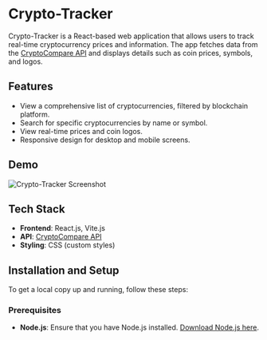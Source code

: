 # Crypto-Tracker

Crypto-Tracker is a React-based web application that allows users to track real-time cryptocurrency prices and information. The app fetches data from the [CryptoCompare API](https://min-api.cryptocompare.com/) and displays details such as coin prices, symbols, and logos.

## Features

- View a comprehensive list of cryptocurrencies, filtered by blockchain platform.
- Search for specific cryptocurrencies by name or symbol.
- View real-time prices and coin logos.
- Responsive design for desktop and mobile screens.

## Demo

![Crypto-Tracker Screenshot](link-to-screenshot-or-gif)

## Tech Stack

- **Frontend**: React.js, Vite.js
- **API**: [CryptoCompare API](https://min-api.cryptocompare.com/)
- **Styling**: CSS (custom styles)

## Installation and Setup

To get a local copy up and running, follow these steps:

### Prerequisites
- **Node.js**: Ensure that you have Node.js installed. [Download Node.js here](https://nodejs.org/).

